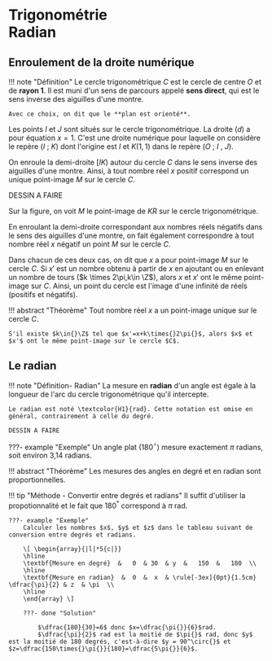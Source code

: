 # Trigonométrie<br>Radian

## Enroulement de la droite numérique

!!! note "Définition"
    Le cercle trigonométrique $C$ est le cercle de centre $O$ et de **rayon 1**. Il est muni d'un sens de parcours appelé **sens direct**, qui est le sens inverse des aiguilles d'une montre.

    Avec ce choix, on dit que le **plan est orienté**.

Les points $I$ et $J$ sont situés sur le cercle trigonométrique. La droite ($d$) a pour équation $x = 1$. C'est une droite numérique pour laquelle on considère le repère ($I$ ; $K$) dont l'origine est $I$ et $K(1,1)$ dans le repère ($O$ ; $I$ , $J$).
<!--tel que $IK = 1$.-->

On enroule la demi-droite [$IK$) autour du cercle $C$ dans le sens inverse des aiguilles d'une montre. Ainsi, à tout nombre réel $x$ positif correspond un unique point-image $M$ sur le cercle $C$.

DESSIN A FAIRE

Sur la figure, on voit $M$ le point-image de $KR$ sur le cercle trigonométrique.

En enroulant la demi-droite correspondant aux nombres réels négatifs dans le sens des aiguilles d'une montre, on fait également correspondre à tout nombre réel $x$ négatif un point $M$ sur le cercle $C$.

Dans chacun de ces deux cas, on dit que $x$ a pour point-image $M$ sur le cercle $C$. Si $x'$ est un nombre obtenu à partir de $x$ en ajoutant ou en enlevant un nombre de tours ($k \times 2\pi,k\in \Z$), alors $x$ et $x'$ ont le même point-image sur $C$. Ainsi, un point du cercle est l'image d'une infinité de réels (positifs et négatifs).

!!! abstract "Théorème"
    Tout nombre réel $x$ a un point-image unique sur le cercle $C$.
    
    S'il existe $k\in{}\Z$ tel que $x'=x+k\times{}2\pi{}$, alors $x$ et $x'$ ont le même point-image sur le cercle $C$.

## Le radian

!!! note "Définition- Radian"
    La mesure en **radian** d'un angle est égale à la longueur de l'arc du cercle trigonométrique qu'il intercepte.

    Le radian est noté \textcolor{H1}{rad}. Cette notation est omise en général, contrairement à celle du degré.

    DESSIN A FAIRE

???- example "Exemple"
    Un angle plat (180$^\circ$) mesure exactement $\pi$ radians, soit environ 3,14 radians.

!!! abstract "Théorème"
    Les mesures des angles en degré et en radian sont proportionnelles.

!!! tip "Méthode - Convertir entre degrés et radians"
    Il suffit d'utiliser la propotionnalité et le fait que $180^°$ correspond à $\pi$ rad.
    
    ???- example "Exemple"
        Calculer les nombres $x$, $y$ et $z$ dans le tableau suivant de conversion entre degrés et radians.

        \[ \begin{array}{|l|*5{c|}}
        \hline
        \textbf{Mesure en degré}  &   0  & 30  & y  &   150  &   180  \\
        \hline
        \textbf{Mesure en radian}  &  0  &  x  & \rule[-3ex]{0pt}{1.5cm} \dfrac{\pi}{2} & z  & \pi  \\
        \hline
        \end{array} \]

        ???- done "Solution"

            $\dfrac{180}{30}=6$ donc $x=\dfrac{\pi{}}{6}$rad.  
            $\dfrac{\pi}{2}$ rad est la moitié de $\pi{}$ rad, donc $y$ est la moitié de 180 degrés, c'est-à-dire $y = 90^\circ{}$ et $z=\dfrac{150\times{}\pi{}}{180}=\dfrac{5\pi{}}{6}$.
